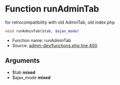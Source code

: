 Function runAdminTab
===========================

for retrocompatibility with old AdminTab, old index.php



```php
void runAdminTab($tab, $ajax_mode)
```

* Function name: runAdminTab
* Source: [admin-dev/functions.php line 400](https://github.com/PrestaShop/PrestaShop/blob/1.6.1.0/admin-dev/functions.php#L400).

Arguments
---------

* $tab **mixed**
* $ajax_mode **mixed**

